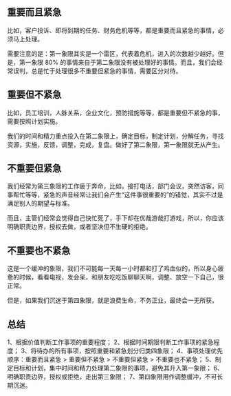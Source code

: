 ## 重要而且紧急

比如，客户投诉、即将到期的任务、财务危机等等，都是重要而且紧急的事情，必须马上处理。

需要注意的是：第一象限其实是一个雷区，代表着危机，进入的次数越少越好。但是，第一象限 80% 的事情来自于第二象限没有被处理好的事情。而且，我们会经常误判，总是忙于处理很多不重要但紧急的事情，需要区分对待。

## 重要但不紧急

比如，员工培训，人脉关系，企业文化，预防措施等等，都是重要但不紧急的事，需要按照计划实施。

我们的时间和精力重点投入在第二象限上，确定目标，制定计划，分解任务，寻找资源，实施，反馈，调整，完成，复盘。做好了第二象限，第一象限就无从产生。

## 不重要但紧急

我们经常为第三象限的工作疲于奔命，比如，接打电话，部门会议，突然访客，同事帮忙等等，紧急的声音经常让我们会产生“这件事很重要的”的错觉，其实不过是满足别人的期望与标准。

而且，主管们经常会觉得自己快忙死了，手下却在优哉游哉打游戏，所以，你应该明确职责边界，授权去做，或者坚决但不生硬的拒绝。

## 不重要也不紧急

这是一个缓冲的象限，我们不可能每一天每一小时都和打了鸡血似的，所以身心疲惫的时候，看看电视，发会呆，和朋友吃吃饭聊聊天啊，调整、放空一下自己，很正常。

但是，如果我们沉迷于第四象限，就是浪费生命，不务正业，最终会一无所获。

## 总结

1、根据价值判断工作事项的重要程度；
2、根据时间期限判断工作事项的紧急程度；
3、将待办的所有事项，按照重要和紧急划分归类四象限；
4、事项处理优先顺序：重要而且紧急 > 重要但不紧急 > 不重要但紧急 > 不重要也不紧急；
5、制定目标和计划，集中时间和精力处理第二象限的事项，避免其升入第一象限；
6、明确职责边界，授权或拒绝，走出第三象限；
7、第四象限用作调整缓冲，不可长期沉迷。
